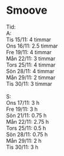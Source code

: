 # Smoove

Tid:<br>
A:<br>
Tis 15/11: 4 timmar<br>
Ons 16/11: 2.5 timmar<br>
Fre 19/11: 4 timmar <br>
Mån 22/11: 3 timmar <br>
Tors 25/11: 4 timmar <br>
Sön 28/11: 4 timmar <br>
Mån 29/11: 2 timmar <br>
Tis 30/11: 3 timmar <br>
<br>
S:<br>
Ons 17/11: 3 h<br>
Fre 19/11: 3 h<br>
Sön 21/11: 0.75 h<br>
Mån 22/11: 2.75 h<br>
Tors 25/11: 0.5 h <br>
Sön 28/11: 0.75 h<br>
Mån 29/11: 2 h <br>
Tis 30/11: 3 h <br>
